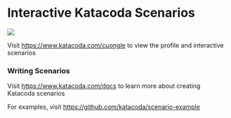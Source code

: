 # Interactive Katacoda Scenarios

[![](http://shields.katacoda.com/katacoda/cuongle/count.svg)](https://www.katacoda.com/cuongle "Get your profile on Katacoda.com")

Visit https://www.katacoda.com/cuongle to view the profile and interactive scenarios

### Writing Scenarios
Visit https://www.katacoda.com/docs to learn more about creating Katacoda scenarios

For examples, visit https://github.com/katacoda/scenario-example
